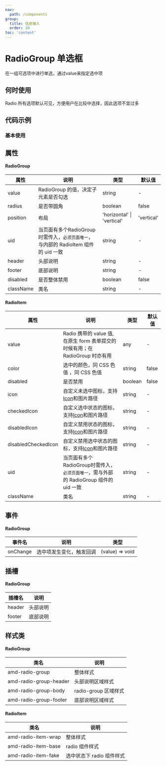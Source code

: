 ```yaml
---
nav:
  path: /components
group:
  title: 信息输入
  order: 10
toc: 'content'
---
```

# RadioGroup 单选框
在一组可选项中进行单选，通过value来指定选中项
## 何时使用
Radio 所有选项默认可见，方便用户在比较中选择，因此选项不宜过多


## 代码示例
### 基本使用
<code src='../../demo/pages/RadioGroup'></code>



## 属性
#### RadioGroup
| 属性 |  说明  | 类型 | 默认值 |
| -----|-----|-----|-----|
| value |  RadioGroup 的值，决定子元素是否勾选  | string | - |
| radius |  是否带圆角   | boolean | false |
| position | 布局  | 'horizontal' &verbar;  'vertical' | 'vertical' | 
| uid |当页面有多个RadioGroup时需传入，`必须页面唯一`，与内部的 RadioItem 组件的 uid 一致  | string | - |
| header | 头部说明 | string | - | 
| footer | 底部说明  | string | - |
| disabled | 是否整体禁用  | boolean | false |
| className |  类名 | string | - |


#### RadioItem
| 属性 |  说明 | 类型 | 默认值 | 
| -----|-----|-----|-----|
| value | Radio 携带的 value 值, 在原生 form 表单提交的时候有用；在 RadioGroup 时亦有用 | any  | - |
| color | 选中的颜色，同 CSS 色值 ，同 CSS 色值  | string| false |
| disabled | 是否禁用  | boolean | false |
| icon | 自定义未选中图标，支持[Icon](./icon#代码示例)和图片路径 | string | - |
| checkedIcon | 自定义选中状态的图标，支持[Icon](./icon#代码示例)和图片路径  | string | - |
| disabledIcon | 自定义禁用状态的图标，支持[Icon](./icon#代码示例)和图片路径 | string | - |
| disabledCheckedIcon | 自定义禁用选中状态的图标，支持[Icon](./icon#代码示例)和图片路径 | string | - |
| uid | 当页面有多个RadioGroup时需传入，`必须页面唯一`，需与外部的 RadioGroup 组件的 uid 一致  | string | - | 
| className |  类名 | string | - |

## 事件
#### RadioGroup
| 事件名 | 说明 | 类型 |
| -----|-----|-----|
| onChange | 选中项发生变化，触发回调 | (value) => void |

## 插槽
#### RadioGroup
| 插槽名 | 说明 |
| -----|-----|
| header | 头部说明  |
| footer | 底部说明 |

## 样式类
#### RadioGroup
| 类名 | 说明 |
| -----|-----|
| amd-radio-group | 整体样式 |
| amd-radio-group-header | 头部说明区域样式 |
| amd-radio-group-body | radio-group 区域样式 |
| amd-radio-group-footer | 底部说明区域样式 |

#### RadioItem
| 类名 | 说明 |
| -----|-----|
| amd-radio-item-wrap | 整体样式 |
| amd-radio-item-base | radio 组件样式 |
| amd-radio-item-fake | 选中状态下 radio 组件样式 |